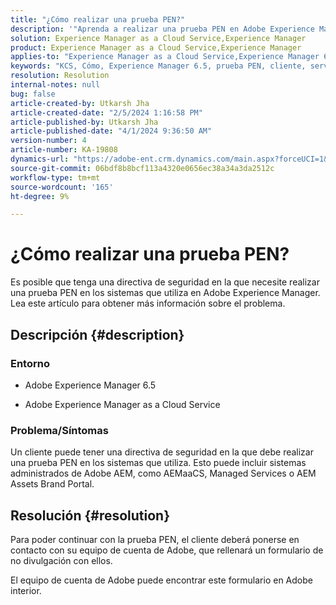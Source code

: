 ```yaml
---
title: "¿Cómo realizar una prueba PEN?"
description: '"Aprenda a realizar una prueba PEN en Adobe Experience Manager".'
solution: Experience Manager as a Cloud Service,Experience Manager
product: Experience Manager as a Cloud Service,Experience Manager
applies-to: "Experience Manager as a Cloud Service,Experience Manager 6.5"
keywords: "KCS, Cómo, Experience Manager 6.5, prueba PEN, cliente, servicio en la nube de Experience Manager AEM,"
resolution: Resolution
internal-notes: null
bug: false
article-created-by: Utkarsh Jha
article-created-date: "2/5/2024 1:16:58 PM"
article-published-by: Utkarsh Jha
article-published-date: "4/1/2024 9:36:50 AM"
version-number: 4
article-number: KA-19808
dynamics-url: "https://adobe-ent.crm.dynamics.com/main.aspx?forceUCI=1&pagetype=entityrecord&etn=knowledgearticle&id=a150aed5-28c4-ee11-9079-6045bd006b25"
source-git-commit: 06bdf8b8bcf113a4320e0656ec38a34a3da2512c
workflow-type: tm+mt
source-wordcount: '165'
ht-degree: 9%

---
```


# ¿Cómo realizar una prueba PEN?


Es posible que tenga una directiva de seguridad en la que necesite realizar una prueba PEN en los sistemas que utiliza en Adobe Experience Manager. Lea este artículo para obtener más información sobre el problema.

## Descripción {#description}


### <b>Entorno</b>

- Adobe Experience Manager 6.5


- Adobe Experience Manager as a Cloud Service




### <b>Problema/Síntomas</b>

Un cliente puede tener una directiva de seguridad en la que debe realizar una prueba PEN en los sistemas que utiliza. Esto puede incluir sistemas administrados de Adobe AEM, como AEMaaCS, Managed Services o AEM Assets Brand Portal.


## Resolución {#resolution}


Para poder continuar con la prueba PEN, el cliente deberá ponerse en contacto con su equipo de cuenta de Adobe, que rellenará un formulario de no divulgación con ellos.

El equipo de cuenta de Adobe puede encontrar este formulario en Adobe interior.
